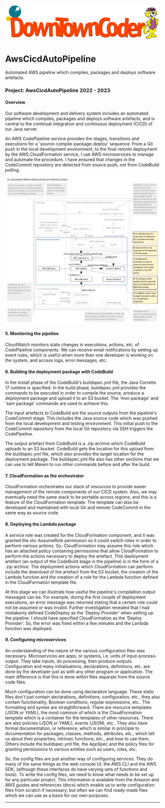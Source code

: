 ![Request_response_sequence_diagram](https://github.com/PaulGreer1/WebsiteLamp/blob/main/DOWNTOWNCODER_004.png)

# AwsCicdAutoPipeline
Automated AWS pipeline which compiles, packages and deploys software artefacts.
### Project: AwsCicdAutoPipeline 2022 - 2023

#### Overview

Our software development and delivery system includes an automated pipeline which compiles, packages and deploys software artefacts, and is central to the continual integration and continuous deployment (CICD) of our Java server.

An AWS CodePipeline service provides the stages, transitions and executions for a 'source-compile-package-deploy' sequence. From a Git push in the local development environment, to the final remote deployment by the AWS CloudFormation service, I use AWS microservices to manage and automate the procedure. I have ensured that changes in the CodeCommit repository are detected from source push, not from CodeBuild polling.

![Request_response_sequence_diagram](https://github.com/PaulGreer1/AwsCicdAutoPipeline/blob/main/AwsCicdAutoPipelineInSdds.png)

#### 5. Monitoring the pipeline

CloudWatch monitors state changes in executions, actions, etc. of CodePipeline components. We can receive email notifications by setting up event rules, which is useful when more than one developer is working on the system, and access logs, error messages, etc..

#### 6. Building the deployment package with CodeBuild

In the install phase of the CodeBuild's buildspec.yml file, the Java Corretto 17 runtime is specified. In the build phase, buildspec.yml provides the commands to be executed in order to compile the source, produce a deployment package and upload it to an S3 bucket. The 'mvn package' and 'sam package' commands are used to achieve this.

The input artefacts to CodeBuild are the source outputs from the pipeline's CodeCommit stage. This includes the Java source code which was pushed from the local development and testing environment. This initial push to the CodeCommit repository from the local Git repository via SSH triggers the CodePipeline.

The output artefact from CodeBuild is a .zip archive which CodeBuild uploads to an S3 bucket. CodeBuild gets the location for this upload from the buildspec.yml file, which also provides the target location for the deployment package. The buildspec.yml file also has other sections that we can use to tell Maven to run other commands before and after the build.

#### 7. CloudFormation as the orchestrator

CloudFormation orchestrates our stack of resources to provide easier management of the remote components of our CICD system. Also, we may eventually need the same stack to be portable across regions, and this is a feature of the CloudFormation template. The template can also be developed and maintained with local Git and remote CodeCommit in the same way as source code.

#### 8. Deploying the Lambda package

A service role was created for the CloudFormation component, and it was granted the sts::AssumeRole permission so it could switch roles in order to perform various actions. So, CloudFormation may assume this role which has an attached policy containing permissions that allow CloudFormation to perform the actions necessary to deploy the artefact. This deployment artefact (an output of the CodeBuild stage in the pipeline) is in the form of a .zip archive. The deployment actions which CloudFormation can perform include the download of the artefact from the S3 bucket, the creation of the Lambda function and the creation of a role for the Lambda function defined in the CloudFormation template file.

At this stage we can illustrate how useful the pipeline's compilation output messages can be. For example, during the first couple of deployment executions, an error message was returned stating that a certain role could not be assumed or was invalid. Further investigation revealed that I had mistakenly defined CodeDeploy as the 'Deploy Provider' when setting up the pipeline. I should have specified CloudFormation as the 'Deploy Provider'. So, the error was fixed within a few minutes and the Lambda function was deployed. 

#### 9. Configuring microservices

An understanding of the nature of the various configuration files was necessary. Microservices are apps, or systems, i.e. units of input-process-output. They take inputs, do processing, then produce outputs. Configuration and many initialisations, declarations, definitions, etc. are done by the developer just as with any other program or application. The main difference is that this is done within files separate from the source code files.

Much configuration can be done using declarative language. These static files don't just contain declarations, definitions, configuration, etc., they also contain functionality, Boolean conditions, regular expressions, etc.. The formatting and syntax are straightforward. There are resource templates (JSON or YAML), the most common of which is the CloudFormation template which is a container for the templates of other resources. There are also policies (JSON or YAML), events (JSON), etc.. They also have formal documentation, or reference, which is similar in principle to documentation for packages, classes, methods, attributes, etc., which tell us about their properties, intrinsic functions, etc., and how to use them. Others include the buildspec.yml file, the AppSpec and the policy files for granting permissions to various entities such as users, roles, etc..

So, the config files are just another way of configuring services. They do many of the same things as the web console UI, the AWS CLI and the AWS SDK, (although these interfaces do have varying sets of functions and tools). To write the config files, we need to know what needs to be set up for any particular project. This information is available from the Amazon and AWS guides and references (docs) which enable us to write configuration files from scratch if necessary, but often we can find ready-made files which we can use as a basis for our own purposes.

***
